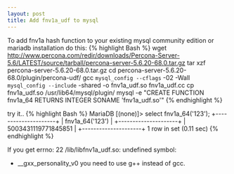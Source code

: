 ```yaml
---
layout: post
title: Add fnv1a_udf to mysql
---
```


To add fnv1a hash function to your existing mysql community edition or mariadb installation do this:
{% highlight Bash %}
wget http://www.percona.com/redir/downloads/Percona-Server-5.6/LATEST/source/tarball/percona-server-5.6.20-68.0.tar.gz
tar xzf percona-server-5.6.20-68.0.tar.gz
cd percona-server-5.6.20-68.0/plugin/percona-udf/
gcc `mysql_config --cflags` -02 -Wall `mysql_config --include` -shared -o fnv1a_udf.so fnv1a_udf.cc
cp fnv1a_udf.so /usr/lib64/mysql/plugin/
mysql -e "CREATE FUNCTION fnv1a_64 RETURNS INTEGER SONAME 'fnv1a_udf.so'"
{% endhighlight %}

try it..
{% highlight Bash %}
MariaDB [(none)]> select fnv1a_64('123');
+---------------------+
| fnv1a_64('123')     |
+---------------------+
| 5003431119771845851 |
+---------------------+
1 row in set (0.11 sec)
{% endhighlight %}

If you get errno: 22 /lib/libfnv1a_udf.so: undefined symbol: 
 * __gxx_personality_v0 you need to use g++ instead of gcc.

